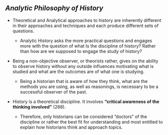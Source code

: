 ## *Analytic Philosophy of History* ##

-	Theoretical and Analytical approaches to history are inherently different in their approaches and techniques and each produce different sets of questions. 
	- Analytic History asks the more practical questions and engages more with the question of what Is the discipline of history? Rather than how are we supposed to engage the study of history? 

-	Being a non-objective observer, or theorists rather, gives on the ability to observe history without any outside influences motivating what is studied and what are the outcomes are of what one is studying. 
	- Being a historian that is aware of how they think, what are the methods you are using, as well as reasonings, is necessary to be a successful observer of the past.

-	History is a theoretical discipline. It involves **“critical awareness of the thinking involved”** (288).
    - Therefore, only historians can be considered “doctors” of the discipline or rather the best fit for understanding and most entitled to explain how historians think and approach topics. 



